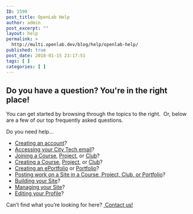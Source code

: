 ```yaml
---
ID: 1590
post_title: OpenLab Help
author: admin
post_excerpt: ""
layout: help
permalink: >
  http://multi.openlab.dev/blog/help/openlab-help/
published: true
post_date: 2018-01-15 23:17:51
tags: [ ]
categories: [ ]
---
```

<h2>Do you have a question? You're in the right place!</h2>
You can get started by browsing through the topics to the right.  Or, below are a few of our top frequently asked questions.

Do you need help…
<ul>
 	<li><a href="https://multi.openlab.dev/blog/help/signing-up-on-the-openlab/">Creating an account</a>?</li>
 	<li><a href="https://multi.openlab.dev/blog/help/accessing-your-city-tech-email-for-students/">Accessing your City Tech email</a>?</li>
 	<li><a href="https://multi.openlab.dev/blog/help/joining-a-course/">Joining a Course</a>, <a href="https://multi.openlab.dev/blog/help/joining-a-project/">Project</a>, or <a href="https://multi.openlab.dev/blog/help/joining-a-club/">Club</a>?</li>
 	<li><a href="https://multi.openlab.dev/blog/help/creating-a-course-faculty-only/">Creating a Course</a>, <a href="https://multi.openlab.dev/blog/help/creating-a-project/">Project</a>, or <a href="https://multi.openlab.dev/blog/help/creating-a-club/">Club</a>?</li>
 	<li><a href="https://multi.openlab.dev/blog/help/creating-an-eportfolio/">Creating an ePortfolio</a> or <a href="https://multi.openlab.dev/blog/help/creating-a-portfolio/">Portfolio</a>?</li>
 	<li><a href="https://multi.openlab.dev/blog/help/help-category/using-a-site/">Posting work on a Site in a Course, Project, Club, or Portfolio</a>?</li>
 	<li><a href="https://multi.openlab.dev/blog/help/help-category/building-your-site-for-site-administrators/">Building your Site</a>?</li>
 	<li><a href="https://multi.openlab.dev/blog/help/help-category/managing-your-site/">Managing your Site</a>?</li>
 	<li><a href="https://multi.openlab.dev/blog/help/editing-my-profile/">Editing your Profile</a>?</li>
</ul>
Can’t find what you’re looking for here? <a href="https://multi.openlab.dev/blog/help/contact-us/"> Contact us!</a>